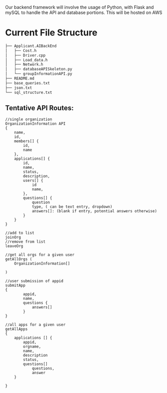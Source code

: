 Our backend framework will involve the usage of Python, with Flask and mySQL to handle the API and database portions. This will be hosted on AWS

# Current File Structure
```bash
├── Applicant.AIBackEnd
│   ├── Cost.h
│   ├── Driver.cpp
│   ├── Load_data.h
│   ├── Network.h
│   ├── databaseAPISkeleton.py
│   └── groupInformationAPI.py
├── README.md
├── base_queries.txt
├── json.txt
└── sql_structure.txt
```

Tentative API Routes:
------------------------------------------------

```
//single organization
OrganizationInformation API
{
	name,
	id,
	members[] {
		id,
		name
	},
	applications[] {
		id,
		name,
		status,
		description,
		users[] {
			id
			name,
		},
		questions[] {
			question
			type, ( can be text entry, dropdown)
			answers[]: (blank if entry, potential answers otherwise)
		}
	}
}

//add to list
joinOrg
//remove from list
leaveOrg
	
//get all orgs for a given user
getAllOrgs (
	OrganizationInformation[]
	
)

//user submission of appid
submitApp 
{
		appid,
		name,
		questions {
			answers[]
		}
}

//all apps for a given user
getAllApps
{
	applications [] {
		appid,
		orgname,
		name,
		description
		status,
		questions[]
			questions,
			answer
	}

}
```	
	


